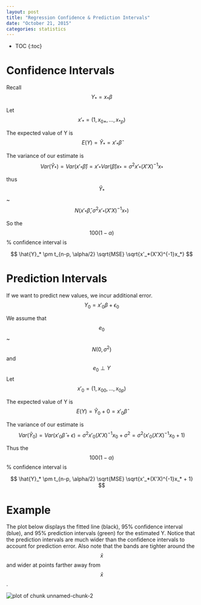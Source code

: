 ```yaml
---
layout: post
title: "Regression Confidence & Prediction Intervals"
date: "October 21, 2015"
categories: statistics
---
```


* TOC
{:toc}




# Confidence Intervals
Recall $$ Y_* = x_*\beta $$

Let $$ x'_* = (1, x_{0*}, ..., x_{*p}) $$ 

The expected value of Y is 
$$ E(Y) = \hat{Y}_* = x'_*\hat{\beta} $$

The variance of our estimate is
$$ Var(\hat{Y}_*) = Var(x'_*\hat{\beta}) = x'_*Var(\hat{\beta})x_* = \sigma^2x'_*(X'X)^{-1}x_* $$

thus $$ \hat{Y}_* $$ ~ $$ N(x'_*\hat{\beta}, \sigma^2x'_*(X'X)^{-1}x_*) $$

So the $$100(1-\alpha)$$% confidence interval is

$$ \hat{Y}_* \pm t_{n-p, \alpha/2} \sqrt{MSE} \sqrt{x'_*(X'X)^{-1}x_*} $$

# Prediction Intervals
If we want to predict new values, we incur additional error. 
$$ Y_0 = x'_0\beta + \epsilon_0 $$

We assume that $$ e_0 $$ ~ $$ N(0, \sigma^2) $$ and $$ e_0 \perp Y $$ 
Let $$ x'_0 = (1, x_{00}, ..., x_{0p}) $$

The expected value of Y is
$$ E(Y) = \hat{Y}_0 + 0 = x'_0\hat{\beta} $$

The variance of our estimate is
$$ Var(\hat{Y}_0) = Var(x'_0\hat{\beta} + \epsilon) = \sigma^2x'_0(X'X)^{-1}x_0 + \sigma^2 = \sigma^2 (x'_0(X'X)^{-1}x_0 + 1) $$

Thus the $$100(1-\alpha)$$% confidence interval is

$$ \hat{Y}_* \pm t_{n-p, \alpha/2} \sqrt{MSE} \sqrt{x'_*(X'X)^{-1}x_* + 1} $$

# Example
The plot below displays the fitted line (black), 95% confidence interval (blue), and 95% prediction intervals (green) for the estimated Y. Notice that the prediction intervals are much wider than the confidence intervals to account for prediction error. Also note that the bands are tighter around the $$\bar{x}$$ and wider at points farther away from $$\bar{x}$$. 

![plot of chunk unnamed-chunk-2](/nhuyhoafigure/source/2015-10-21-Reg-Conf-Pred-Intervals/unnamed-chunk-2-1.png) 

